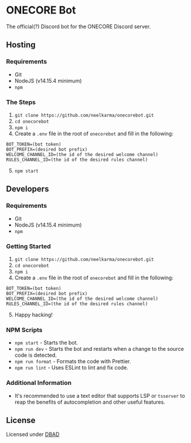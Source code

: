 # ONECORE Bot

The official(?) Discord bot for the ONECORE Discord server.

## Hosting

### Requirements

- Git
- NodeJS (v14.15.4 minimum)
- `npm`

### The Steps

1. `git clone https://github.com/neelkarma/onecorebot.git`
2. `cd onecorebot`
3. `npm i`
4. Create a `.env` file in the root of `onecorebot` and fill in the following:

```
BOT_TOKEN=(bot token)
BOT_PREFIX=(desired bot prefix)
WELCOME_CHANNEL_ID=(the id of the desired welcome channel)
RULES_CHANNEL_ID=(the id of the desired rules channel)
```

5. `npm start`

## Developers

### Requirements

- Git
- NodeJS (v14.15.4 minimum)
- `npm`

### Getting Started

1. `git clone https://github.com/neelkarma/onecorebot.git`
2. `cd onecorebot`
3. `npm i`
4. Create a `.env` file in the root of `onecorebot` and fill in the following:

```
BOT_TOKEN=(bot token)
BOT_PREFIX=(desired bot prefix)
WELCOME_CHANNEL_ID=(the id of the desired welcome channel)
RULES_CHANNEL_ID=(the id of the desired rules channel)
```

5. Happy hacking!

### NPM Scripts

- `npm start` - Starts the bot.
- `npm run dev` - Starts the bot and restarts when a change to the source code is detected.
- `npm run format` - Formats the code with Prettier.
- `npm run lint` - Uses ESLint to lint and fix code.

### Additional Information

- It's recommended to use a text editor that supports LSP or `tsserver` to reap the benefits of autocompletion and other useful features.

## License

Licensed under [DBAD](./LICENSE)
